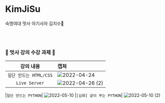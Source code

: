 # KimJiSu
숙명여대 멋사 아기사자 김지수🦁

<br><br>
### 🦁 멋사 강의 수강 과제 🦁

| 강의 내용 | 캡쳐 | 
|:------:|:------|
|`일단 만드는 HTML/CSS`| ![2022-04-24](https://user-images.githubusercontent.com/86948824/164976434-b8b620e5-5dcb-4236-ae6d-fd1f80450767.png)
|`Live Server`| ![2022-04-26 (2)](https://user-images.githubusercontent.com/86948824/165262687-66817dd3-a110-4d68-9e59-f4f431482605.png)

|`일단 만드는 PYTHON`| ![2022-05-10](https://user-images.githubusercontent.com/86948824/167659180-85b4badc-42d2-4b42-91f8-1d898143da30.png)
|`[심화] 같이 푸는 PYTHON`| ![2022-05-10 (2)](https://user-images.githubusercontent.com/86948824/167659301-d167bb34-a9a6-48f8-9dfd-31aa270f552a.png)
